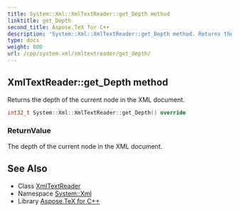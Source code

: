 ```yaml
---
title: System::Xml::XmlTextReader::get_Depth method
linktitle: get_Depth
second_title: Aspose.TeX for C++
description: 'System::Xml::XmlTextReader::get_Depth method. Returns the depth of the current node in the XML document in C++.'
type: docs
weight: 800
url: /cpp/system.xml/xmltextreader/get_depth/
---
```

## XmlTextReader::get_Depth method


Returns the depth of the current node in the XML document.

```cpp
int32_t System::Xml::XmlTextReader::get_Depth() override
```


### ReturnValue

The depth of the current node in the XML document.

## See Also

* Class [XmlTextReader](../)
* Namespace [System::Xml](../../)
* Library [Aspose.TeX for C++](../../../)
